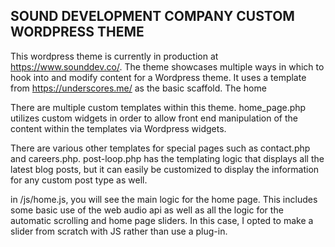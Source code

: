 SOUND DEVELOPMENT COMPANY CUSTOM WORDPRESS THEME
------------------------------------------------

This wordpress theme is currently in production at https://www.sounddev.co/. The theme showcases multiple ways in which to hook into and modify content for a Wordpress theme. It uses a template from https://underscores.me/ as the basic scaffold. The home

There are multiple custom templates within this theme. home_page.php utilizes custom widgets in order to allow front end manipulation of the content within the templates via Wordpress widgets. 

There are various other templates for special pages such as contact.php and careers.php. post-loop.php has the templating logic that displays all the latest blog posts, but it can easily be customized to display the information for any custom post type as well. 

in /js/home.js, you will see the main logic for the home page. This includes some basic use of the web audio api as well as all the logic for the automatic scrolling and home page sliders. In this case, I opted to make a slider from scratch with JS rather than use a plug-in.
